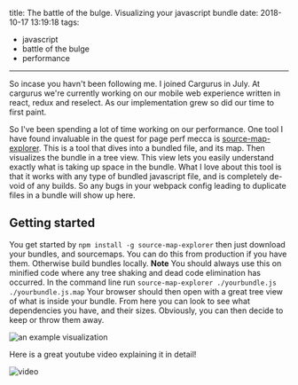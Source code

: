 title: The battle of the bulge. Visualizing your javascript bundle
date: 2018-10-17 13:19:18
tags:
- javascript
- battle of the bulge
- performance
---

So incase you havn't been following me. I joined Cargurus in July. At cargurus we're currently working on our mobile web experience written in react, redux and reselect. As our implementation grew so did our time to first paint.

<!-- more -->

So I've been spending a lot of time working on our performance. One tool I have found invaluable in the quest for page perf mecca is [source-map-explorer](https://www.npmjs.com/package/source-map-explorer). This is a tool that dives into a bundled file, and its map. Then visualizes the bundle in a tree view. This view lets you easily understand exactly what is taking up space in the bundle. What I love about this tool is that it works with any type of bundled javascript file, and is completely de-void of any builds. So any bugs in your webpack config leading to duplicate files in a bundle will show up here.


## Getting started

You get started by `npm install -g source-map-explorer` then just download your bundles, and sourcemaps. You can do this from production if you have them. Otherwise build bundles locally. **Note** You should always use this on minified code where any tree shaking and dead code elimination has occurred. In the command line run `source-map-explorer ./yourbundle.js ./yourbundle.js.map` Your browser should then open with a great tree view of what is inside your bundle. From here you can look to see what dependencies you have, and their sizes. Obviously, you can then decide to keep or throw them away.  

![an example visualization](1.png)

Here is a great youtube video explaining it in detail!

![video](https://www.youtube.com/watch?v=7aY9BoMEpG8)